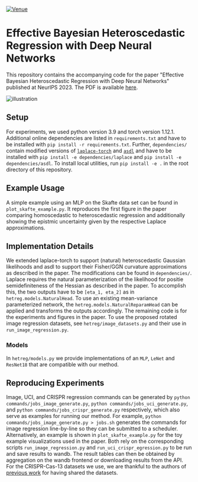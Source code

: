 [![Venue](https://img.shields.io/badge/venue-NeurIPS_2023-darkblue)](https://openreview.net/forum?id=A6EquH0enk)

# Effective Bayesian Heteroscedastic Regression with Deep Neural Networks

This repository contains the accompanying code for the paper "Effective Bayesian Heteroscedastic Regression with Deep Neural Networks" published at NeurIPS 2023.
The PDF is available [here](https://openreview.net/pdf?id=A6EquH0enk).

![illustration](https://github.com/aleximmer/heteroscedastic-nn/assets/7715036/1a2f2cb3-1b1c-4523-87c2-bca7a3521c78)

## Setup
For experiments, we used python version 3.9 and torch version 1.12.1.
Additional online dependencies are listed in `requirements.txt` and have to be installed with `pip install -r requirements.txt`.
Further, `dependencies/` contain modified versions of [`laplace-torch`](https://github.com/aleximmer/Laplace) and [`asdl`](https://github.com/kazukiosawa/asdl) and have to be installed with `pip install -e dependencies/laplace` and `pip install -e dependencies/asdl`.
To install local utilities, run `pip install -e .` in the root directory of this repository.

## Example Usage

A simple example using an MLP on the Skafte data set can be found in `plot_skafte_example.py`.
It reproduces the first figure in the paper comparing homoscedastic to heteroscedastic regression and additionally showing the epistmic uncertainty given by the respective Laplace approximations.

## Implementation Details
We extended laplace-torch to support (natural) heteroscedastic Gaussian likelihoods and asdl to support their Fisher/GGN curvature approximations as described in the paper.
The modifications can be found in `dependencies/`.
Laplace requires the natural parameterization of the likelihood for positie semidefiniteness of the Hessian as described in the paper.
To accomplish this, the two outputs have to be `[eta_1, eta_2]` as in `hetreg.models.NaturalHead`.
To use an existing mean-variance parameterized network, the `hetreg.models.NaturalReparamHead` can be applied and transforms the outputs accordingly.
The remaining code is for the experiments and figures in the paper.
To use the proposed rotated image regression datasets, see `hetreg/image_datasets.py` and their use in `run_image_regression.py`.

### Models
In `hetreg/models.py` we provide implementations of an `MLP`, `LeNet` and `ResNet18` that are compatible with our method.

## Reproducing Experiments

Image, UCI, and CRISPR regression commands can be generated by `python commands/jobs_image_generate.py`, `python commands/jobs_uci_generate.py`, and `python commands/jobs_crispr_generate.py` respectively, which also serve as examples for running our method.
For example, `python commands/jobs_image_generate.py > jobs.sh` generates the commands for image regression line-by-line so they can be submitted to a scheduler.
Alternatively, an example is shown in `plot_skafte_example.py` for the toy example visualizations used in the paper.
Both rely on the corresponding scripts `run_image_regression.py` and `run_uci_crispr_egression.py` to be run and save results to wandb.
The result tables can then be obtained by aggregation on the wandb frontend or downloading results from the API.
For the CRISPR-Cas-13 datasets we use, we are thankful to the authors of [previous work](https://proceedings.mlr.press/v206/stirn23a/stirn23a.pdf) for having shared the datasets.
